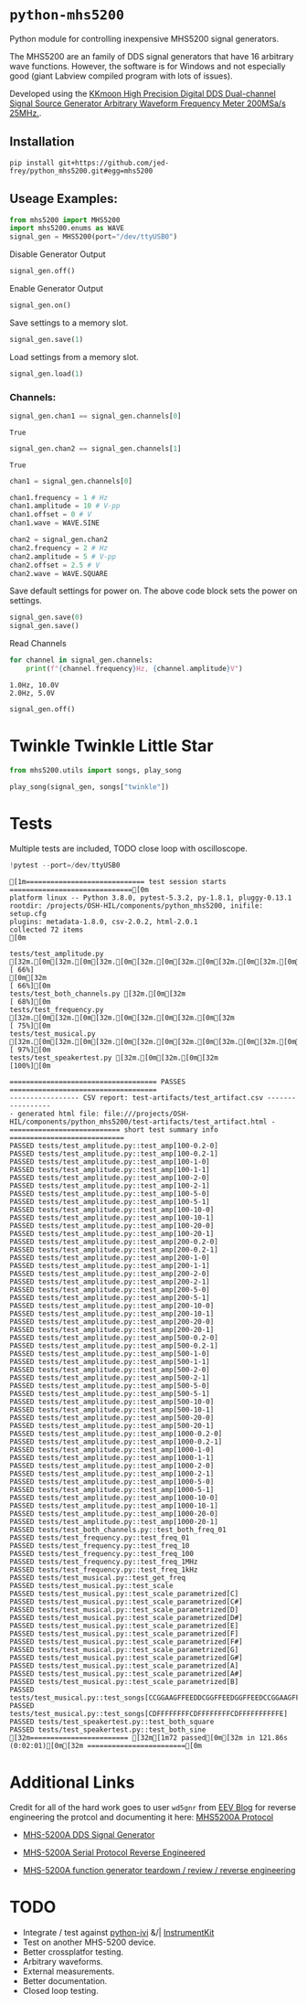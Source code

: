 # `python-mhs5200`

Python module for controlling inexpensive MHS5200 signal generators.

The MHS5200 are an family of DDS signal generators that have 16 arbitrary wave functions. However, the software is for Windows and not especially good (giant Labview compiled program with lots of issues).

Developed using the [KKmoon High Precision Digital DDS Dual-channel Signal Source Generator Arbitrary Waveform Frequency Meter 200MSa/s 25MHz.](http://www.amznly.com/3nz).

## Installation

```
pip install git+https://github.com/jed-frey/python_mhs5200.git#egg=mhs5200
```

## Useage Examples:


```python
from mhs5200 import MHS5200
import mhs5200.enums as WAVE
signal_gen = MHS5200(port="/dev/ttyUSB0")
```

Disable Generator Output


```python
signal_gen.off()
```

Enable Generator Output


```python
signal_gen.on()
```

Save settings to a memory slot.


```python
signal_gen.save(1)
```

Load settings from a memory slot.


```python
signal_gen.load(1)
```

### Channels:


```python
signal_gen.chan1 == signal_gen.channels[0]
```




    True




```python
signal_gen.chan2 == signal_gen.channels[1]
```




    True




```python
chan1 = signal_gen.channels[0]

chan1.frequency = 1 # Hz
chan1.amplitude = 10 # V-pp
chan1.offset = 0 # V
chan1.wave = WAVE.SINE

chan2 = signal_gen.chan2
chan2.frequency = 2 # Hz
chan2.amplitude = 5 # V-pp
chan2.offset = 2.5 # V
chan2.wave = WAVE.SQUARE
```

Save default settings for power on. The above code block sets the power on settings.


```python
signal_gen.save(0)
signal_gen.save()
```

Read Channels


```python
for channel in signal_gen.channels:
    print(f"{channel.frequency}Hz, {channel.amplitude}V")
```

    1.0Hz, 10.0V
    2.0Hz, 5.0V



```python
signal_gen.off()
```

# Twinkle Twinkle Little Star


```python
from mhs5200.utils import songs, play_song
```


```python
play_song(signal_gen, songs["twinkle"])
```

# Tests

Multiple tests are included, TODO close loop with oscilloscope.


```python
!pytest --port=/dev/ttyUSB0
```

    [1m============================= test session starts ==============================[0m
    platform linux -- Python 3.8.0, pytest-5.3.2, py-1.8.1, pluggy-0.13.1
    rootdir: /projects/OSH-HIL/components/python_mhs5200, inifile: setup.cfg
    plugins: metadata-1.8.0, csv-2.0.2, html-2.0.1
    collected 72 items                                                             [0m
    
    tests/test_amplitude.py [32m.[0m[32m.[0m[32m.[0m[32m.[0m[32m.[0m[32m.[0m[32m.[0m[32m.[0m[32m.[0m[32m.[0m[32m.[0m[32m.[0m[32m.[0m[32m.[0m[32m.[0m[32m.[0m[32m.[0m[32m.[0m[32m.[0m[32m.[0m[32m.[0m[32m.[0m[32m.[0m[32m.[0m[32m.[0m[32m.[0m[32m.[0m[32m.[0m[32m.[0m[32m.[0m[32m.[0m[32m.[0m[32m.[0m[32m.[0m[32m.[0m[32m.[0m[32m.[0m[32m.[0m[32m.[0m[32m.[0m[32m.[0m[32m.[0m[32m.[0m[32m.[0m[32m.[0m[32m.[0m[32m.[0m[32m.[0m[32m [ 66%]
    [0m[32m                                                                         [ 66%][0m
    tests/test_both_channels.py [32m.[0m[32m                                            [ 68%][0m
    tests/test_frequency.py [32m.[0m[32m.[0m[32m.[0m[32m.[0m[32m.[0m[32m                                            [ 75%][0m
    tests/test_musical.py [32m.[0m[32m.[0m[32m.[0m[32m.[0m[32m.[0m[32m.[0m[32m.[0m[32m.[0m[32m.[0m[32m.[0m[32m.[0m[32m.[0m[32m.[0m[32m.[0m[32m.[0m[32m.[0m[32m                                   [ 97%][0m
    tests/test_speakertest.py [32m.[0m[32m.[0m[32m                                             [100%][0m
    
    ==================================== PASSES ====================================
    ----------------- CSV report: test-artifacts/test_artifact.csv -----------------
    - generated html file: file:///projects/OSH-HIL/components/python_mhs5200/test-artifacts/test_artifact.html -
    =========================== short test summary info ============================
    PASSED tests/test_amplitude.py::test_amp[100-0.2-0]
    PASSED tests/test_amplitude.py::test_amp[100-0.2-1]
    PASSED tests/test_amplitude.py::test_amp[100-1-0]
    PASSED tests/test_amplitude.py::test_amp[100-1-1]
    PASSED tests/test_amplitude.py::test_amp[100-2-0]
    PASSED tests/test_amplitude.py::test_amp[100-2-1]
    PASSED tests/test_amplitude.py::test_amp[100-5-0]
    PASSED tests/test_amplitude.py::test_amp[100-5-1]
    PASSED tests/test_amplitude.py::test_amp[100-10-0]
    PASSED tests/test_amplitude.py::test_amp[100-10-1]
    PASSED tests/test_amplitude.py::test_amp[100-20-0]
    PASSED tests/test_amplitude.py::test_amp[100-20-1]
    PASSED tests/test_amplitude.py::test_amp[200-0.2-0]
    PASSED tests/test_amplitude.py::test_amp[200-0.2-1]
    PASSED tests/test_amplitude.py::test_amp[200-1-0]
    PASSED tests/test_amplitude.py::test_amp[200-1-1]
    PASSED tests/test_amplitude.py::test_amp[200-2-0]
    PASSED tests/test_amplitude.py::test_amp[200-2-1]
    PASSED tests/test_amplitude.py::test_amp[200-5-0]
    PASSED tests/test_amplitude.py::test_amp[200-5-1]
    PASSED tests/test_amplitude.py::test_amp[200-10-0]
    PASSED tests/test_amplitude.py::test_amp[200-10-1]
    PASSED tests/test_amplitude.py::test_amp[200-20-0]
    PASSED tests/test_amplitude.py::test_amp[200-20-1]
    PASSED tests/test_amplitude.py::test_amp[500-0.2-0]
    PASSED tests/test_amplitude.py::test_amp[500-0.2-1]
    PASSED tests/test_amplitude.py::test_amp[500-1-0]
    PASSED tests/test_amplitude.py::test_amp[500-1-1]
    PASSED tests/test_amplitude.py::test_amp[500-2-0]
    PASSED tests/test_amplitude.py::test_amp[500-2-1]
    PASSED tests/test_amplitude.py::test_amp[500-5-0]
    PASSED tests/test_amplitude.py::test_amp[500-5-1]
    PASSED tests/test_amplitude.py::test_amp[500-10-0]
    PASSED tests/test_amplitude.py::test_amp[500-10-1]
    PASSED tests/test_amplitude.py::test_amp[500-20-0]
    PASSED tests/test_amplitude.py::test_amp[500-20-1]
    PASSED tests/test_amplitude.py::test_amp[1000-0.2-0]
    PASSED tests/test_amplitude.py::test_amp[1000-0.2-1]
    PASSED tests/test_amplitude.py::test_amp[1000-1-0]
    PASSED tests/test_amplitude.py::test_amp[1000-1-1]
    PASSED tests/test_amplitude.py::test_amp[1000-2-0]
    PASSED tests/test_amplitude.py::test_amp[1000-2-1]
    PASSED tests/test_amplitude.py::test_amp[1000-5-0]
    PASSED tests/test_amplitude.py::test_amp[1000-5-1]
    PASSED tests/test_amplitude.py::test_amp[1000-10-0]
    PASSED tests/test_amplitude.py::test_amp[1000-10-1]
    PASSED tests/test_amplitude.py::test_amp[1000-20-0]
    PASSED tests/test_amplitude.py::test_amp[1000-20-1]
    PASSED tests/test_both_channels.py::test_both_freq_01
    PASSED tests/test_frequency.py::test_freq_01
    PASSED tests/test_frequency.py::test_freq_10
    PASSED tests/test_frequency.py::test_freq_100
    PASSED tests/test_frequency.py::test_freq_1MHz
    PASSED tests/test_frequency.py::test_freq_1kHz
    PASSED tests/test_musical.py::test_get_freq
    PASSED tests/test_musical.py::test_scale
    PASSED tests/test_musical.py::test_scale_parametrized[C]
    PASSED tests/test_musical.py::test_scale_parametrized[C#]
    PASSED tests/test_musical.py::test_scale_parametrized[D]
    PASSED tests/test_musical.py::test_scale_parametrized[D#]
    PASSED tests/test_musical.py::test_scale_parametrized[E]
    PASSED tests/test_musical.py::test_scale_parametrized[F]
    PASSED tests/test_musical.py::test_scale_parametrized[F#]
    PASSED tests/test_musical.py::test_scale_parametrized[G]
    PASSED tests/test_musical.py::test_scale_parametrized[G#]
    PASSED tests/test_musical.py::test_scale_parametrized[A]
    PASSED tests/test_musical.py::test_scale_parametrized[A#]
    PASSED tests/test_musical.py::test_scale_parametrized[B]
    PASSED tests/test_musical.py::test_songs[CCGGAAGFFEEDDCGGFFEEDGGFFEEDCCGGAAGFFEEDDC]
    PASSED tests/test_musical.py::test_songs[CDFFFFFFFFCDFFFFFFFFCDFFFFFFFFFFE]
    PASSED tests/test_speakertest.py::test_both_square
    PASSED tests/test_speakertest.py::test_both_sine
    [32m======================== [32m[1m72 passed[0m[32m in 121.86s (0:02:01)[0m[32m ========================[0m


# Additional Links

Credit for all of the hard work goes to user `wd5gnr` from [EEV Blog](https://www.eevblog.com/) for reverse engineering the protcol and documenting it here: [MHS5200A Protocol](https://docs.google.com/document/d/1HbLQ4u87RJkD3Ktyw7k9U7Zh5BPNzbrhMlszNGdXiiY/edit)

- [MHS-5200A DDS Signal Generator](http://land-boards.com/blwiki/index.php?title=MHS-5200A_DDS_Signal_Generator)

- [MHS-5200A Serial Protocol Reverse Engineered](https://www.eevblog.com/forum/testgear/mhs-5200a-serial-protocol-reverse-engineered/)

- [MHS-5200A function generator teardown / review / reverse engineering](https://www.eevblog.com/forum/testgear/mhs-5200a-function-generator-teardown-review-reverse-engineering/)

# TODO

- Integrate / test against [python-ivi](https://github.com/python-ivi/python-ivi) &/| [InstrumentKit](https://github.com/Galvant/InstrumentKit)
- Test on another MHS-5200 device.
- Better crossplatfor testing.
- Arbitrary waveforms.
- External measurements.
- Better documentation.
- Closed loop testing.
